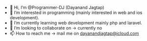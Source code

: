 - 👋 Hi, I’m @Programmer-DJ (Dayanand Jagtap)
- 👀 I’m interested in programming (mainly interested in web and ios development).
- 🌱 I’m currently learning web development mainly php and laravel.
- 💞️ I’m looking to collaborate on -> currently no 
- 📫 How to reach me -> mail me on dayanandjagtap@icloud.com

<!---
Programmer-DJ/Programmer-DJ is a ✨ special ✨ repository because its `README.md` (this file) appears on your GitHub profile.
You can click the Preview link to take a look at your changes.
--->
